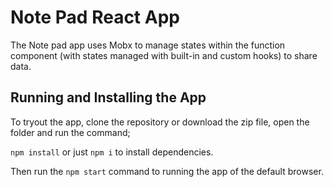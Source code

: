 # Note Pad React App

The Note pad app uses Mobx to manage states within the function component (with states managed with built-in and custom hooks) to share data.

## Running and Installing the App

To tryout the app, clone the repository or download the zip file, open the folder and run the command;

`npm install` or just `npm i` to install dependencies.

Then run the `npm start` command to running the app of the default browser.
